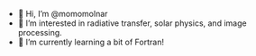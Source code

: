 - 👋 Hi, I’m @momomolnar
- 👀 I’m interested in radiative transfer, solar physics, and image processing. 
- 🌱 I’m currently learning a bit of Fortran! 
<!---
momomolnar/momomolnar is a ✨ special ✨ repository because its `README.md` (this file) appears on your GitHub profile.
You can click the Preview link to take a look at your changes.
--->
